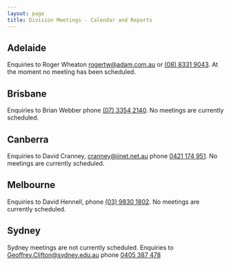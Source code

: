 ```yaml
---
layout: page
title: Division Meetings - Calendar and Reports
---
```

## Adelaide
Enquiries to Roger Wheaton <rogertw@adam.com.au> or [(08)&nbsp;8331&nbsp;9043](tel:+61883319043).
At the moment no meeting has been scheduled.

## Brisbane
Enquiries to Brian Webber
phone [(07)&nbsp;3354&nbsp;2140](tel:+61733542140).
No meetings are currently scheduled.

## Canberra
Enquiries to David Cranney, <cranney@iinet.net.au> phone [0421&nbsp;174&nbsp;951](tel:+61421174951).
No meetings are currently scheduled.

## Melbourne
Enquiries to David Hennell, phone [(03)&nbsp;9830&nbsp;1802](tel:+61398301802).
No meetings are currently scheduled.

## Sydney
Sydney meetings are not currently scheduled. Enquiries to <Geoffrey.Clifton@sydney.edu.au> phone [0405&nbsp;387&nbsp;478](tel:+61405387478)
